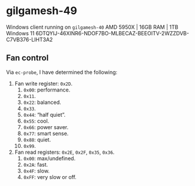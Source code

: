 # gilgamesh-49

Windows client running on `gilgamesh-40`
AMD 5950X | 16GB RAM | 1TB
Windows 11
6DTQYIJ-46XINR6-NDOF7BO-MLBECAZ-BEEOITV-2WZZDVB-C7VB376-LIHT3A2

## Fan control

Via `ec-probe`, I have determined the following:

1. Fan write register: `0x2D`.
	1. `0x00`: performance.
	2. `0x11`.
	3. `0x22`: balanced.
	4. `0x33`.
	5. `0x44`: “half quiet”.
	6. `0x55`: cool.
	7. `0x66`: power saver.
	8. `0x77`: smart sense.
	9. `0x88`: quiet.
	10. `0x99`.
2. Fan read registers: `0x2E`, `0x2F`, `0x35`, `0x36`.
	1. `0x00`: max/undefined.
	2. `0x2A`: fast.
	3. `0x4F`: slow.
	4. `0xFF`: very slow or off.
